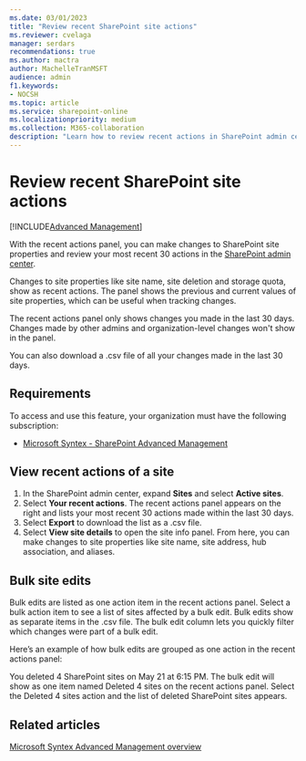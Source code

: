 ```yaml
---
ms.date: 03/01/2023
title: "Review recent SharePoint site actions"
ms.reviewer: cvelaga
manager: serdars
recommendations: true
ms.author: mactra
author: MachelleTranMSFT
audience: admin
f1.keywords:
- NOCSH 
ms.topic: article
ms.service: sharepoint-online
ms.localizationpriority: medium
ms.collection: M365-collaboration
description: "Learn how to review recent actions in SharePoint admin center."
---
```

# Review recent SharePoint site actions

[!INCLUDE[Advanced Management](includes/advanced-management.md)]

With the recent actions panel, you can make changes to SharePoint site properties and review your most recent 30 actions in the [SharePoint admin center](/sharepoint/get-started-new-admin-center).

Changes to site properties like site name, site deletion and storage quota, show as recent actions. The panel shows the previous and current values of site properties, which can be useful when tracking changes.

The recent actions panel only shows changes you made in the last 30 days. Changes made by other admins and organization-level changes won't show in the panel.

You can also download a .csv file of all your changes made in the last 30 days.

## Requirements

To access and use this feature, your organization must have the following subscription:

- [Microsoft Syntex - SharePoint Advanced Management](advanced-management.md)

## View recent actions of a site

1. In the SharePoint admin center, expand **Sites** and select **Active sites**.
2. Select **Your recent actions**. The recent actions panel appears on the right and lists your most recent 30 actions made within the last 30 days.
3. Select **Export** to download the list as a .csv file.
4. Select **View site details** to open the site info panel. From here, you can make changes to site properties like site name, site address, hub association, and aliases.

## Bulk site edits

Bulk edits are listed as one action item in the recent actions panel. Select a bulk action item to see a list of sites affected by a bulk edit. Bulk edits show as separate items in the .csv file. The bulk edit column lets you quickly filter which changes were part of a bulk edit.

Here’s an example of how bulk edits are grouped as one action in the recent actions panel:

You deleted 4 SharePoint sites on May 21 at 6:15 PM. The bulk edit will show as one item named Deleted 4 sites on the recent actions panel. Select the Deleted 4 sites action and the list of deleted SharePoint sites appears.

## Related articles

[Microsoft Syntex Advanced Management overview](advanced-management.md)
